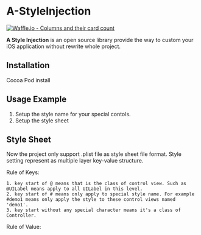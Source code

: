 # A-StyleInjection


[![Waffle.io - Columns and their card count](https://badge.waffle.io/Animaxx/A-StyleInjection.svg?columns=all)](https://waffle.io/Animaxx/A-StyleInjection)

**A Style Injection** is an open source library provide the way to custom your iOS application without rewrite whole project.

## Installation
Cocoa Pod install

## Usage Example
1. Setup the style name for your special contols.
2. Setup the style sheet

## Style Sheet
Now the project only support .plist file as style sheet file format. Style setting represent as multiple layer key-value structure.

Rule of Keys:
	
	1. key start of @ means that is the class of control view. Such as @UILabel means apply to all UILabel in this level.
	2. key start of # means only apply to special style name. For example #demo1 means only apply the style to these control views named 'demo1'.
	3. key start without any special character means it's a class of Controller. 

Rule of Value:
	

